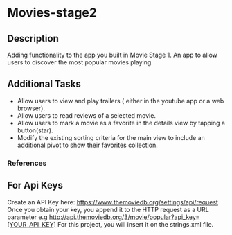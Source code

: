 # Movies-stage2
## Description
Adding functionality to the app you built in Movie Stage 1.
An app to allow users to discover the most popular movies playing.

## Additional Tasks

* Allow users to view and play trailers ( either in the youtube app or a web browser).
* Allow users to read reviews of a selected movie.
* Allow users to mark a movie as a favorite in the details view by tapping a button(star).
* Modify the existing sorting criteria for the main view to include an additional pivot to show their favorites collection.

### References

## For Api Keys
Create an API Key here: https://www.themoviedb.org/settings/api/request Once you obtain your key, you append it to the HTTP request as a URL parameter e.g http://api.themoviedb.org/3/movie/popular?api_key=[YOUR_API_KEY] For this project, you will insert it on the strings.xml file.
